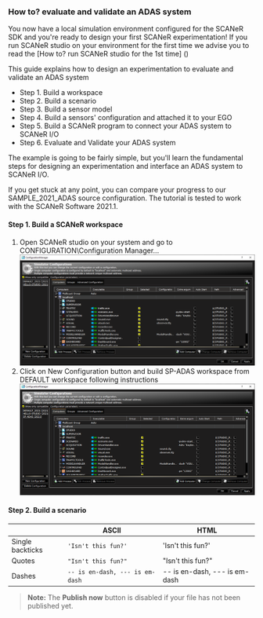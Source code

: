 ### How to? evaluate and validate an ADAS system

You now have a local simulation environment configured for the SCANeR SDK and you're ready to design your first SCANeR experimentation!
If you run SCANeR studio on your environment for the first time we advise you to read the [How to? run SCANeR studio for the 1st time] ()

This guide explains how to design an experimentation to evaluate and validate an ADAS system
- Step 1. Build a workspace
- Step 2. Build a scenario
- Step 3. Build a sensor model
- Step 4. Build a sensors' configuration and attached it to your EGO
- Step 5. Build a SCANeR program to connect your ADAS system to SCANeR I/O
- Step 6. Evaluate and Validate your ADAS system

The example is going to be fairly simple, but you'll learn the fundamental steps for designing an experimentation and interface an ADAS system to SCANeR I/O.

If you get stuck at any point, you can compare your progress to our SAMPLE_2021_ADAS source configuration.
The tutorial is tested to work with the SCANeR Software 2021.1.

#### Step 1. Build a SCANeR workspace

1. Open SCANeR studio on your system and go to CONFIGURATION\Configuration Manager...
![](./img/configurationManager.png)
2. Click on New Configuration button and build SP-ADAS workspace from DEFAULT workspace following instructions
![](./img/configurationManagerSP-ADAS.png)

#### Step 2. Build a scenario

|                |ASCII                          |HTML                         |
|----------------|-------------------------------|-----------------------------|
|Single backticks|`'Isn't this fun?'`            |'Isn't this fun?'            |
|Quotes          |`"Isn't this fun?"`            |"Isn't this fun?"            |
|Dashes          |`-- is en-dash, --- is em-dash`|-- is en-dash, --- is em-dash|


> **Note:** The **Publish now** button is disabled if your file has not been published yet.
